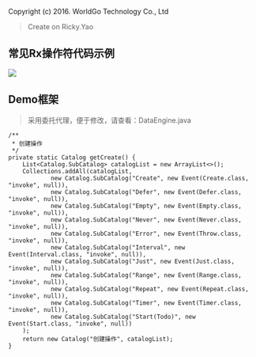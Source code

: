 Copyright (c) 2016. WorldGo Technology Co., Ltd
>Create on Ricky.Yao


## 常见Rx操作符代码示例 ##
![](http://i.imgur.com/gMmh6RR.png)

## Demo框架 ##
> 采用委托代理，便于修改，请查看：DataEngine.java

	/**
     * 创建操作
     */
    private static Catalog getCreate() {
        List<Catalog.SubCatalog> catalogList = new ArrayList<>();
        Collections.addAll(catalogList,
                new Catalog.SubCatalog("Create", new Event(Create.class, "invoke", null)),
                new Catalog.SubCatalog("Defer", new Event(Defer.class, "invoke", null)),
                new Catalog.SubCatalog("Empty", new Event(Empty.class, "invoke", null)),
                new Catalog.SubCatalog("Never", new Event(Never.class, "invoke", null)),
                new Catalog.SubCatalog("Error", new Event(Throw.class, "invoke", null)),
                new Catalog.SubCatalog("Interval", new Event(Interval.class, "invoke", null)),
                new Catalog.SubCatalog("Just", new Event(Just.class, "invoke", null)),
                new Catalog.SubCatalog("Range", new Event(Range.class, "invoke", null)),
                new Catalog.SubCatalog("Repeat", new Event(Repeat.class, "invoke", null)),
                new Catalog.SubCatalog("Timer", new Event(Timer.class, "invoke", null)),
                new Catalog.SubCatalog("Start(Todo)", new Event(Start.class, "invoke", null))
        );
        return new Catalog("创建操作", catalogList);
    }



